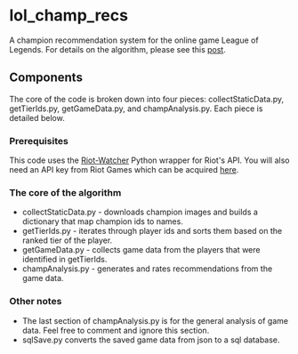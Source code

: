 # lol_champ_recs
A champion recommendation system for the online game League of Legends. For details on the algorithm, please see this [post](http://cpierse.physics.ucsd.edu/champ_recs_post/).
## Components
The core of the code is broken down into four pieces: collectStaticData.py, getTierIds.py, getGameData.py, and champAnalysis.py. Each piece is detailed below.

### Prerequisites
This code uses the [Riot-Watcher](https://github.com/pseudonym117/Riot-Watcher) Python wrapper for Riot's API. You will also need an API key from Riot Games which can be acquired [here](https://developer.riotgames.com/).

### The core of the algorithm
- collectStaticData.py - downloads champion images and builds a dictionary that map champion ids to names.
- getTierIds.py - iterates through player ids and sorts them based on the ranked tier of the player. 
- getGameData.py - collects game data from the players that were identified in getTierIds. 
- champAnalysis.py - generates and rates recommendations from the game data. 

### Other notes
- The last section of champAnalysis.py is for the general analysis of  game data. Feel free to comment and ignore this section. 
- sqlSave.py converts the saved game data from json to a sql database. 
